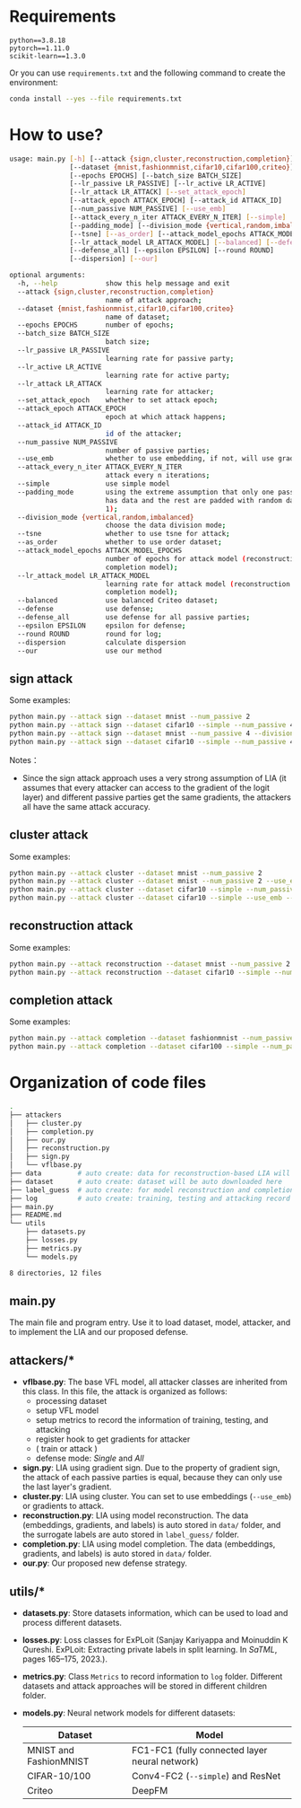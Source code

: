 

# Requirements

```text
python==3.8.18
pytorch==1.11.0
scikit-learn==1.3.0
```

Or you can use `requirements.txt` and the following command to create the environment:

```bash
conda install --yes --file requirements.txt
```

# How to use?

```bash
usage: main.py [-h] [--attack {sign,cluster,reconstruction,completion}]
               [--dataset {mnist,fashionmnist,cifar10,cifar100,criteo}]
               [--epochs EPOCHS] [--batch_size BATCH_SIZE]
               [--lr_passive LR_PASSIVE] [--lr_active LR_ACTIVE]
               [--lr_attack LR_ATTACK] [--set_attack_epoch]
               [--attack_epoch ATTACK_EPOCH] [--attack_id ATTACK_ID]
               [--num_passive NUM_PASSIVE] [--use_emb]
               [--attack_every_n_iter ATTACK_EVERY_N_ITER] [--simple]
               [--padding_mode] [--division_mode {vertical,random,imbalanced}]
               [--tsne] [--as_order] [--attack_model_epochs ATTACK_MODEL_EPOCHS]
               [--lr_attack_model LR_ATTACK_MODEL] [--balanced] [--defense]
               [--defense_all] [--epsilon EPSILON] [--round ROUND]
               [--dispersion] [--our]

optional arguments:
  -h, --help            show this help message and exit
  --attack {sign,cluster,reconstruction,completion}
                        name of attack approach;
  --dataset {mnist,fashionmnist,cifar10,cifar100,criteo}
                        name of dataset;
  --epochs EPOCHS       number of epochs;
  --batch_size BATCH_SIZE
                        batch size;
  --lr_passive LR_PASSIVE
                        learning rate for passive party;
  --lr_active LR_ACTIVE
                        learning rate for active party;
  --lr_attack LR_ATTACK
                        learning rate for attacker;
  --set_attack_epoch    whether to set attack epoch;
  --attack_epoch ATTACK_EPOCH
                        epoch at which attack happens;
  --attack_id ATTACK_ID
                        id of the attacker;
  --num_passive NUM_PASSIVE
                        number of passive parties;
  --use_emb             whether to use embedding, if not, will use gradients;
  --attack_every_n_iter ATTACK_EVERY_N_ITER
                        attack every n iterations;
  --simple              use simple model
  --padding_mode        using the extreme assumption that only one passive party
                        has data and the rest are padded with random data in [0,
                        1);
  --division_mode {vertical,random,imbalanced}
                        choose the data division mode;
  --tsne                whether to use tsne for attack;
  --as_order            whether to use order dataset;
  --attack_model_epochs ATTACK_MODEL_EPOCHS
                        number of epochs for attack model (reconstruction or
                        completion model);
  --lr_attack_model LR_ATTACK_MODEL
                        learning rate for attack model (reconstruction or
                        completion model);
  --balanced            use balanced Criteo dataset;
  --defense             use defense;
  --defense_all         use defense for all passive parties;
  --epsilon EPSILON     epsilon for defense;
  --round ROUND         round for log;
  --dispersion          calculate dispersion
  --our                 use our method
```

## sign attack

Some examples:

```bash
python main.py --attack sign --dataset mnist --num_passive 2
python main.py --attack sign --dataset cifar10 --simple --num_passive 4
python main.py --attack sign --dataset mnist --num_passive 4 --division_mode random
python main.py --attack sign --dataset cifar10 --simple --num_passive 4 --division_mode imbalanced
```

Notes：

- Since the sign attack approach uses a very strong assumption of LIA (it assumes that every attacker can access to the gradient of the logit layer) and different passive parties get the same gradients, the attackers all have the same attack accuracy.

## cluster attack

Some examples:

```bash
python main.py --attack cluster --dataset mnist --num_passive 2
python main.py --attack cluster --dataset mnist --num_passive 2 --use_emb --lr_attack 0.1 --attack_id 1
python main.py --attack cluster --dataset cifar10 --simple --num_passive 4 --use_emb
python main.py --attack cluster --dataset cifar10 --simple --use_emb --num_passive 4 --division_mode imbalanced
```

## reconstruction attack

Some examples:

```bash
python main.py --attack reconstruction --dataset mnist --num_passive 2
python main.py --attack reconstruction --dataset cifar10 --simple --num_passive 2 --attack_model_epochs 100 --set_attack_epoch --attack_epoch 3
```

## completion attack

Some examples:

```bash
python main.py --attack completion --dataset fashionmnist --num_passive 2
python main.py --attack completion --dataset cifar100 --simple --num_passive 4
```

# Organization of code files

```bash
.
├── attackers
│   ├── cluster.py
│   ├── completion.py
│   ├── our.py
│   ├── reconstruction.py
│   ├── sign.py
│   └── vflbase.py
├── data         # auto create: data for reconstruction-based LIA will be auto sotred here
├── dataset      # auto create: dataset will be auto downloaded here
├── label_guess  # auto create: for model reconstruction and completion
├── log          # auto create: training, testing and attacking record will be stored here
├── main.py
├── README.md
└── utils
    ├── datasets.py
    ├── losses.py
    ├── metrics.py
    └── models.py

8 directories, 12 files
```

## main.py

The main file and program entry. Use it to load dataset, model, attacker, and to implement the LIA and our proposed defense.

## attackers/*

- **vflbase.py**: The base VFL model, all attacker classes are inherited from this class. In this file, the attack is organized as follows:
  - processing dataset
  - setup VFL model
  - setup metrics to record the information of training, testing, and attacking
  - register hook to get gradients for attacker
  - ( train or attack )
  - defense mode: *Single* and *All*
- **sign.py**: LIA using gradient sign. Due to the property of gradient sign, the attack of each passive parties is equal, because they can only use the last layer's gradient.
- **cluster.py**: LIA using cluster. You can set to use embeddings (`--use_emb`) or gradients to attack.
- **reconstruction.py**: LIA using model reconstruction. The data (embeddings, gradients, and labels) is auto stored in `data/` folder, and the surrogate labels are auto stored in `label_guess/` folder.
- **completion.py**: LIA using model completion. The data (embeddings, gradients, and labels) is auto stored in `data/` folder.
- **our.py**: Our proposed new defense strategy.

## utils/*

- **datasets.py**: Store datasets information, which can be used to load and process different datasets.
- **losses.py**: Loss classes for ExPLoit (Sanjay Kariyappa and Moinuddin K Qureshi. ExPLoit: Extracting private labels in split learning. In *SaTML*, pages 165–175, 2023.).
- **metrics.py**: Class `Metrics` to record information to `log` folder. Different datasets and attack approaches will be stored in different children folder.
- **models.py**: Neural network models for different datasets:

    | Dataset | Model |
    | --- | --- |
    | MNIST and FashionMNIST | FC1-FC1 (fully connected layer neural network) |
    | CIFAR-10/100 | Conv4-FC2 (`--simple`) and ResNet |
    | Criteo | DeepFM |


